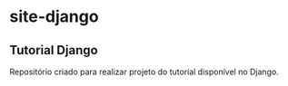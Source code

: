 # site-django
## Tutorial Django 
Repositório criado para realizar projeto do tutorial disponível no Django.
